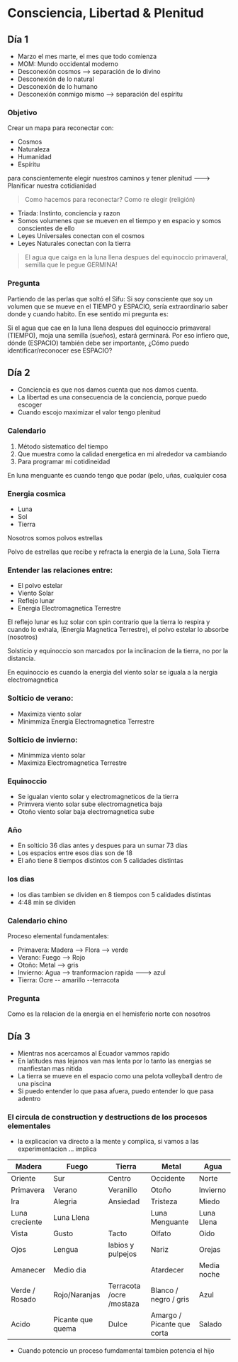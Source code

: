 # Consciencia, Libertad & Plenitud

## Día 1

- Marzo el mes marte, el mes que todo comienza
- MOM: Mundo occidental moderno
- Desconexión cosmos --> separación de lo divino
- Desconexión de lo natural
- Desconexión de lo humano
- Desconexión conmigo mismo --> separación del espíritu

### Objetivo

Crear un mapa para reconectar con:

- Cosmos
- Naturaleza
- Humanidad
- Espíritu

para conscientemente elegir nuestros caminos y tener plenitud ---> Planificar nuestra cotidianidad

> Como hacemos para reconectar? Como re elegir (religión)

- Triada: Instinto, conciencia y razon
- Somos volumenes que se mueven en el tiempo y en espacio y somos conscientes de ello
- Leyes Universales conectan con el cosmos
- Leyes Naturales conectan con la tierra

> El agua que caiga en la luna llena despues del equinoccio primaveral, semilla que le pegue GERMINA!

### Pregunta

Partiendo de las perlas que soltó el Sifu: Si soy consciente que soy un volumen que se mueve en el TIEMPO y ESPACIO, sería extraordinario saber donde y cuando habito. En ese sentido mi pregunta es:

Si el agua que cae en la luna llena despues del equinoccio primaveral (TIEMPO), moja una semilla (sueños), estará germinará. Por eso infiero que, dónde (ESPACIO) también debe ser importante, ¿Cómo puedo identificar/reconocer ese ESPACIO?

## Día 2

- Conciencia es que nos damos cuenta que nos damos cuenta.
- La libertad es una consecuencia de la conciencia, porque puedo escoger
- Cuando escojo maximizar el valor tengo plenitud

### Calendario

1. Método sistematico del tiempo
2. Que muestra como la calidad energetica en mi alrededor va cambiando
3. Para programar mi cotidineidad

En luna menguante es cuando tengo que podar (pelo, uñas, cualquier cosa

### Energia cosmica

- Luna
- Sol
- Tierra

Nosotros somos polvos estrellas

Polvo de estrellas que recibe y refracta la energia de la Luna, Sola Tierra

### Entender las relaciones entre:

- El polvo estelar
- Viento Solar
- Reflejo lunar
- Energia Electromagnetica Terrestre

El reflejo lunar es luz solar con spin contrario que la tierra lo respira y cuando lo exhala, (Energia Magnetica Terrestre), el polvo estelar lo absorbe (nosotros)

Solsticio y equinoccio son marcados por la inclinacion de la tierra, no por la distancia.

En equinoccio es cuando la energia del viento solar se iguala a la nergia electromagnetica

### Solticio de verano:

- Maximiza viento solar
- Minimmiza Energia Electromagnetica Terrestre

### Solticio de invierno:

- Minimmiza viento solar
- Maximiza Electromagnetica Terrestre

### Equinoccio

- Se igualan viento solar y electromagneticos de la tierra
- Primvera viento solar sube electromagnetica baja
- Otoño viento solar baja electromagnetica sube

### Año

- En solticio 36 dias antes y despues para un sumar 73 dias
- Los espacios entre esos dias son de 18
- El año tiene 8 tiempos distintos con 5 calidades distintas

### los dias

- los dias tambien se dividen en 8 tiempos con 5 calidades distintas
- 4:48 min se dividen

### Calendario chino

Proceso elemental fundamentales:

- Primavera: Madera --> Flora --> verde
- Verano: Fuego --> Rojo
- Otoño: Metal --> gris
- Invierno: Agua --> tranformacion rapida ---> azul
- Tierra: Ocre -- amarillo --terracota

### Pregunta

Como es la relacion de la energia en el hemisferio norte con nosotros

## Día 3

- Mientras nos acercamos al Ecuador vammos rapido
- En latitudes mas lejanos van mas lenta por lo tanto las energias se manfiestan mas nitida
- La tierra se mueve en el espacio como una pelota volleyball dentro de una piscina
- Si puedo entender lo que pasa afuera, puedo entender lo que pasa adentro

### El circula de construction y destructions de los procesos elementales

- la explicacion va directo a la mente y complica, si vamos a las experimentacion ... implica

| Madera         | Fuego             | Tierra                   | Metal                      | Agua        |
| -------------- | ----------------- | ------------------------ | -------------------------- | ----------- |
| Oriente        | Sur               | Centro                   | Occidente                  | Norte       |
| Primavera      | Verano            | Veranillo                | Otoño                      | Invierno    |
| Ira            | Alegria           | Ansiedad                 | Tristeza                   | Miedo       |
| Luna creciente | Luna Llena        |                          | Luna Menguante             | Luna Llena  |
| Vista          | Gusto             | Tacto                    | Olfato                     | Oido        |
| Ojos           | Lengua            | labios y pulpejos        | Nariz                      | Orejas      |
| Amanecer       | Medio dia         |                          | Atardecer                  | Media noche |
| Verde / Rosado | Rojo/Naranjas     | Terracota /ocre /mostaza | Blanco / negro / gris      | Azul        |
| Acido          | Picante que quema | Dulce                    | Amargo / Picante que corta | Salado      |

- Cuando potencio un proceso fumdamental tambien potencia el hijo
